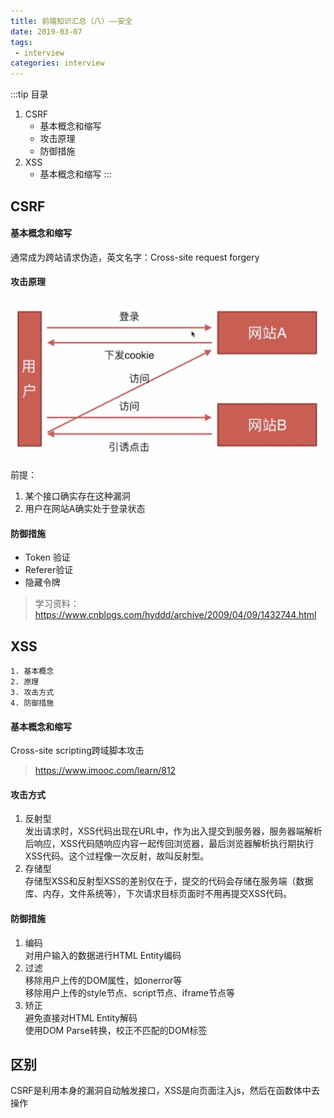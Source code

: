 ```yaml
---
title: 前端知识汇总（八）——安全
date: 2019-03-07
tags:
 - interview        
categories: interview
---
```


:::tip 目录
1. CSRF
    - 基本概念和缩写
    - 攻击原理
    - 防御措施
2. XSS
    - 基本概念和缩写
:::

## CSRF

#### 基本概念和缩写

通常成为跨站请求伪造，英文名字：Cross-site request forgery

#### 攻击原理

<img src="../images/CSRF.jpg" />

前提：
1. 某个接口确实存在这种漏洞
2. 用户在网站A确实处于登录状态

#### 防御措施

- Token 验证
- Referer验证
- 隐藏令牌

> 学习资料：https://www.cnblogs.com/hyddd/archive/2009/04/09/1432744.html

## XSS

```tip 目录
1. 基本概念
2. 原理
3. 攻击方式
4. 防御措施
```

#### 基本概念和缩写

Cross-site scripting跨域脚本攻击 

> https://www.imooc.com/learn/812

#### 攻击方式

1. 反射型  
    发出请求时，XSS代码出现在URL中，作为出入提交到服务器，服务器端解析后响应，XSS代码随响应内容一起传回浏览器，最后浏览器解析执行期执行XSS代码。这个过程像一次反射，故叫反射型。
2. 存储型  
    存储型XSS和反射型XSS的差别仅在于，提交的代码会存储在服务端（数据库、内存，文件系统等），下次请求目标页面时不用再提交XSS代码。

#### 防御措施

1. 编码  
   对用户输入的数据进行HTML Entity编码
2. 过滤  
   移除用户上传的DOM属性，如onerror等  
   移除用户上传的style节点、script节点、iframe节点等
3. 矫正  
   避免直接对HTML Entity解码  
   使用DOM Parse转换，校正不匹配的DOM标签



## 区别

CSRF是利用本身的漏洞自动触发接口，XSS是向页面注入js，然后在函数体中去操作 
